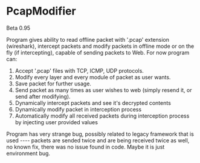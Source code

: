 # PcapModifier 
Beta 0.95

Program gives ability to read offline packet with '.pcap' extension (wireshark), intercept packets and modify packets in offline mode or on the fly (if intercepting), capable of sending packets to Web.
For now program can:
1. Accept '.pcap' files with TCP, ICMP, UDP protocols.
2. Modify every layer and every module of packet as user wants.
3. Save packet for further usage.
4. Send packet as many times as user wishes to web (simply resend it, or send after modifying).
5. Dynamically intercept packets and see it's decrypted contents 
6. Dynamically modify packet in interception process
7. Automatically modify all received packets during interception process by injecting user provided values

Program has very strange bug, possibly related to legacy framework that is used ---- packets are sended twice and are being received twice as well, no known fix, there was no issue found in code. Maybe it is just environment bug.
